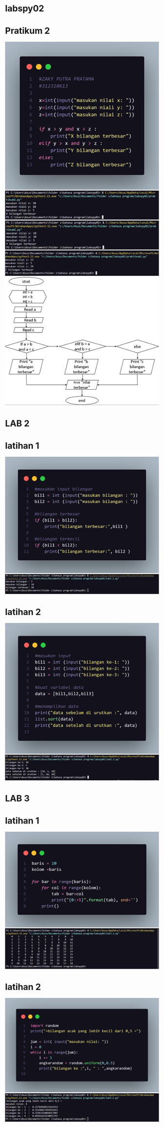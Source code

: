 # labspy02
<h1>Pratikum 2</h1>

![gambar](dokumentasi/ss1.png)
![gambar](dokumentasi/x.png)
![gambar](dokumentasi/y.png)
![gambar](dokumentasi/z.png)
![gambar](dokumentasi/flow.png)

<h1>LAB 2</h1>
<h1>latihan 1</h1>

![gambar](dokumentasi/ss3.png)
![gambar](dokumentasi/ss4.png)

<h1>latihan 2</h1>

![gambar](dokumentasi/ss5.png)
![gambar](dokumentasi/ss6.png)

<h1>LAB 3</h1>
<h1>latihan 1</h1>

![gambar](dokumentasi/ss7.png)
![gambar](dokumentasi/ss8.png)

<h1>latihan 2</h1>

![gambar](dokumentasi/ss9.png)
![gambar](dokumentasi/ss10.png)
